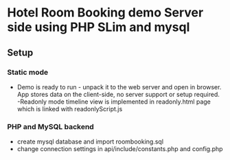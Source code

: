 # Hotel Room Booking demo Server side using PHP SLim and mysql

## Setup

### Static mode

 - Demo is ready to run - unpack it to the web server and open in browser. App stores data on the client-side, no server support or setup required.
 -Readonly mode timeline view is implemented in readonly.html page which is linked with readonlyScript.js
### PHP and MySQL backend 
  - create mysql database and import roombooking.sql
 - change connection settings in api/include/constants.php and config.php